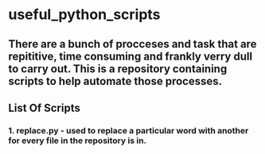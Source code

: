 # useful_python_scripts

## There are a bunch of procceses and task that are repititive, time consuming and frankly verry dull to carry out. This is a repository containing scripts to help automate those processes.

## List Of Scripts

### 1. replace.py - used to replace a particular word with another for every file in the repository is in.
